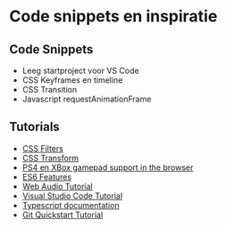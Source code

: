 # Code snippets en inspiratie

## Code Snippets
- Leeg startproject voor VS Code
- CSS Keyframes en timeline
- CSS Transition
- Javascript requestAnimationFrame

## Tutorials
- [CSS Filters](https://css-tricks.com/almanac/properties/f/filter/)
- [CSS Transform](https://css-tricks.com/almanac/properties/t/transform/)
- [PS4 en XBox gamepad support in the browser](https://developer.mozilla.org/en-US/docs/Web/API/Gamepad_API/Using_the_Gamepad_API)
- [ES6 Features](http://es6-features.org/)
- [Web Audio Tutorial](http://www.html5rocks.com/en/tutorials/webaudio/intro/)
- [Visual Studio Code Tutorial](https://app.pluralsight.com/library/courses/visual-studio-code/table-of-contents)
- [Typescript documentation](https://www.typescriptlang.org/docs/tutorial.html)
- [Git Quickstart Tutorial](https://try.github.io/levels/1/challenges/1)
